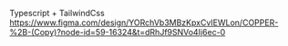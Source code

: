 Typescript + TailwindCss 
https://www.figma.com/design/YORchVb3MBzKpxCvIEWLon/COPPER-%2B-(Copy)?node-id=59-16324&t=dRhJf9SNVo4Ij6ec-0